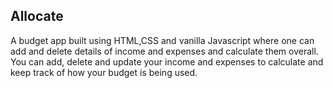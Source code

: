 ## Allocate

A budget app built using HTML,CSS and vanilla Javascript where one can add and delete details of income and expenses and calculate them overall. 
You can add, delete and update your income and expenses to calculate and keep track of how your budget is being used.
